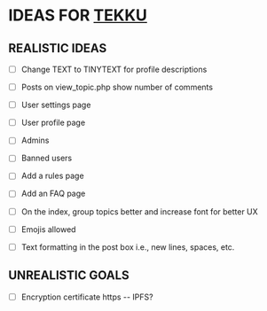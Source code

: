 # IDEAS FOR [TEKKU](tekku.site)
## REALISTIC IDEAS
- [ ] Change TEXT to TINYTEXT for profile descriptions
- [ ] Posts on view_topic.php show number of comments
- [ ] User settings page
- [ ] User profile page
- [ ] Admins
- [ ] Banned users
- [ ] Add a rules page
- [ ] Add an FAQ page
- [ ] On the index, group topics better and increase font for better UX
- [ ] Emojis allowed
- [ ] Text formatting in the post box i.e., new lines, spaces, etc.



## UNREALISTIC GOALS
- [ ] Encryption certificate https
-- IPFS?
